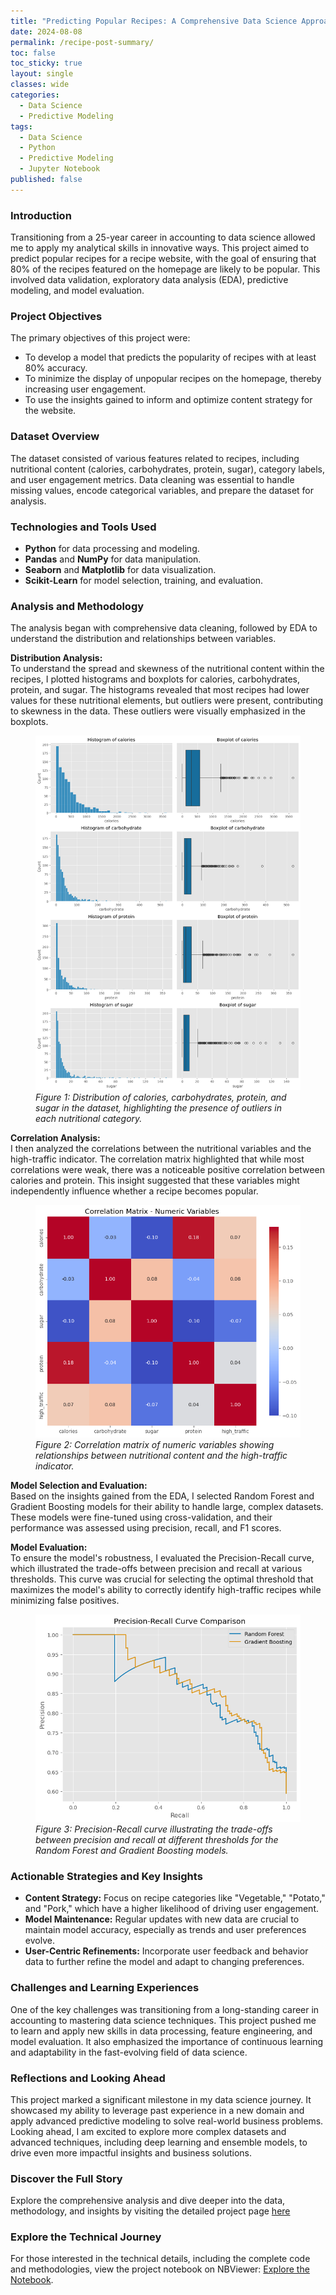 ```yaml
---
title: "Predicting Popular Recipes: A Comprehensive Data Science Approach"
date: 2024-08-08
permalink: /recipe-post-summary/
toc: false
toc_sticky: true
layout: single
classes: wide
categories:
  - Data Science
  - Predictive Modeling
tags:
  - Data Science
  - Python
  - Predictive Modeling
  - Jupyter Notebook
published: false
---
```


### Introduction
Transitioning from a 25-year career in accounting to data science allowed me to apply my analytical skills in innovative ways. This project aimed to predict popular recipes for a recipe website, with the goal of ensuring that 80% of the recipes featured on the homepage are likely to be popular. This involved data validation, exploratory data analysis (EDA), predictive modeling, and model evaluation.

### Project Objectives
The primary objectives of this project were:
- To develop a model that predicts the popularity of recipes with at least 80% accuracy.
- To minimize the display of unpopular recipes on the homepage, thereby increasing user engagement.
- To use the insights gained to inform and optimize content strategy for the website.

### Dataset Overview
The dataset consisted of various features related to recipes, including nutritional content (calories, carbohydrates, protein, sugar), category labels, and user engagement metrics. Data cleaning was essential to handle missing values, encode categorical variables, and prepare the dataset for analysis.

### Technologies and Tools Used
- **Python** for data processing and modeling.
- **Pandas** and **NumPy** for data manipulation.
- **Seaborn** and **Matplotlib** for data visualization.
- **Scikit-Learn** for model selection, training, and evaluation.

### Analysis and Methodology
The analysis began with comprehensive data cleaning, followed by EDA to understand the distribution and relationships between variables.

**Distribution Analysis:**  
To understand the spread and skewness of the nutritional content within the recipes, I plotted histograms and boxplots for calories, carbohydrates, protein, and sugar. The histograms revealed that most recipes had lower values for these nutritional elements, but outliers were present, contributing to skewness in the data. These outliers were visually emphasized in the boxplots.

<figure>
  <img src="/assets/images/recipe_traffic/distributions.png" alt="Distribution of Nutritional Content">
  <figcaption style="text-align:left;"><em>Figure 1: Distribution of calories, carbohydrates, protein, and sugar in the dataset, highlighting the presence of outliers in each nutritional category.</em></figcaption>
</figure>

**Correlation Analysis:**  
I then analyzed the correlations between the nutritional variables and the high-traffic indicator. The correlation matrix highlighted that while most correlations were weak, there was a noticeable positive correlation between calories and protein. This insight suggested that these variables might independently influence whether a recipe becomes popular.

<figure>
  <img src="/assets/images/recipe_traffic/correlation_matrix.png" alt="Correlation Matrix of Numeric Variables">
  <figcaption style="text-align:left;"><em>Figure 2: Correlation matrix of numeric variables showing relationships between nutritional content and the high-traffic indicator.</em></figcaption>
</figure>

**Model Selection and Evaluation:**  
Based on the insights gained from the EDA, I selected Random Forest and Gradient Boosting models for their ability to handle large, complex datasets. These models were fine-tuned using cross-validation, and their performance was assessed using precision, recall, and F1 scores.

**Model Evaluation:**  
To ensure the model's robustness, I evaluated the Precision-Recall curve, which illustrated the trade-offs between precision and recall at various thresholds. This curve was crucial for selecting the optimal threshold that maximizes the model's ability to correctly identify high-traffic recipes while minimizing false positives.

<figure>
  <img src="/assets/images/recipe_traffic/precision_recall_curve.png" alt="Precision-Recall Curve">
  <figcaption style="text-align:left;"><em>Figure 3: Precision-Recall curve illustrating the trade-offs between precision and recall at different thresholds for the Random Forest and Gradient Boosting models.</em></figcaption>
</figure>

### Actionable Strategies and Key Insights
- **Content Strategy:** Focus on recipe categories like "Vegetable," "Potato," and "Pork," which have a higher likelihood of driving user engagement.
- **Model Maintenance:** Regular updates with new data are crucial to maintain model accuracy, especially as trends and user preferences evolve.
- **User-Centric Refinements:** Incorporate user feedback and behavior data to further refine the model and adapt to changing preferences.

### Challenges and Learning Experiences
One of the key challenges was transitioning from a long-standing career in accounting to mastering data science techniques. This project pushed me to learn and apply new skills in data processing, feature engineering, and model evaluation. It also emphasized the importance of continuous learning and adaptability in the fast-evolving field of data science.

### Reflections and Looking Ahead
This project marked a significant milestone in my data science journey. It showcased my ability to leverage past experience in a new domain and apply advanced predictive modeling to solve real-world business problems. Looking ahead, I am excited to explore more complex datasets and advanced techniques, including deep learning and ensemble models, to drive even more impactful insights and business solutions.

### Discover the Full Story
Explore the comprehensive analysis and dive deeper into the data, methodology, and insights by visiting the detailed project page [here](/recipe-post/)

### Explore the Technical Journey
For those interested in the technical details, including the complete code and methodologies, view the project notebook on NBViewer: [Explore the Notebook](https://nbviewer.org/github/timothyrobbinscpa/recipe_analysis/blob/master/src/recipe_prediction_FINAL.ipynb).
